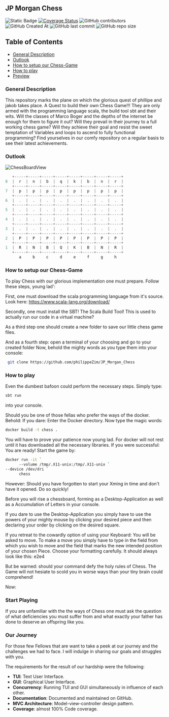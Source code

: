 ## JP Morgan Chess
![Static Badge](https://img.shields.io/badge/Scala-sbt-red?style=for-the-badge&logo=Scala&logoColor=%23dc322f&color=%23dc322f)
[![Coverage Status](https://coveralls.io/repos/github/philippeZim/JP_Morgan_Chess/badge.svg?branch=main)](https://coveralls.io/github/philippeZim/JP_Morgan_Chess?branch=main)
![GitHub contributors](https://img.shields.io/github/contributors/philippeZim/JP_Morgan_Chess)
![GitHub Created At](https://img.shields.io/github/created-at/philippeZim/JP_Morgan_Chess)
![GitHub last commit](https://img.shields.io/github/last-commit/philippeZim/JP_Morgan_Chess)
![GitHub repo size](https://img.shields.io/github/repo-size/philippeZim/JP_Morgan_Chess)

## Table of Contents

- [General Description](#general-Description)
- [Outlook](#Outlook)
- [How to setup our Chess-Game](#How-to-setup-our-Chess-Game)
- [How to play](#How-to-play)
- [Preview](#preview)

### General Description
This repository marks the plane on which the glorious quest of phillipe and jakob takes place.
A Quest to build their own Chess Game!!!
They are only armed with the programming language scala, the build tool sbt and their wits.
Will the classes of Marco Boger and the depths of the internet be enough for them to figure it out?
Will they prevail in their journey to a full working chess game?
Will they achieve their goal and resist the sweet temptation of Variables and loops to ascend to fully functional programming?
Find yourselves in our comfy repository on a regular basis to see their latest achievements.

### Outlook
![ChessBoardView](https://github.com/philippeZim/JP_Morgan_Chess/blob/developer/src/main/resources/githubImages/ChessBoardImage.png)

```scala
   +-----+-----+-----+-----+-----+-----+-----+-----+
8  |  r  |  n  |  b  |  q  |  k  |  b  |  n  |  r  |
   +-----+-----+-----+-----+-----+-----+-----+-----+
7  |  p  |  p  |  p  |  p  |  p  |  p  |  p  |  p  |
   +-----+-----+-----+-----+-----+-----+-----+-----+
6  |  .  |  .  |  .  |  .  |  .  |  .  |  .  |  .  |
   +-----+-----+-----+-----+-----+-----+-----+-----+
5  |  .  |  .  |  .  |  .  |  .  |  .  |  .  |  .  |
   +-----+-----+-----+-----+-----+-----+-----+-----+
4  |  .  |  .  |  .  |  .  |  .  |  .  |  .  |  .  |
   +-----+-----+-----+-----+-----+-----+-----+-----+
3  |  .  |  .  |  .  |  .  |  .  |  .  |  .  |  .  |
   +-----+-----+-----+-----+-----+-----+-----+-----+
2  |  P  |  P  |  P  |  P  |  P  |  P  |  P  |  P  |
   +-----+-----+-----+-----+-----+-----+-----+-----+
1  |  R  |  N  |  B  |  Q  |  K  |  B  |  N  |  R  |
   +-----+-----+-----+-----+-----+-----+-----+-----+
      a     b     c     d     e     f     g     h
```
### How to setup our Chess-Game

To play Chess with our glorious implementation one must prepare.
Follow these steps, young lad':

First, one must download the scala programming language from it's source.
Look here:
https://www.scala-lang.org/download/

Secondly, one must install the SBT! The Scala Build Tool!
This is used to actually run our code in a virtual machine?

As a third step one should create a new folder to save our little chess game files.

And as a fourth step: 
open a terminal of your choosing and go to your created folder
Now, behold the mighty words as you type them into your console: 
```bash
 git clone https://github.com/philippeZim/JP_Morgan_Chess
  ```

### How to play

Even the dumbest bafoon could perform the necessary steps.
Simply type:
```bash
sbt run
```
into your console.

Should you be one of those fellas who prefer the ways of the docker. Behold:
If you dare: Enter the Docker directory.
Now type the magic words:
```bash
docker build -t chess .
```
You will have to prove your patience now young lad. For docker will not rest until it has downloaded all the necessary libraries.
If you were successful: You are ready!
Start the game by:
```bash
docker run -it `
      --volume /tmp/.X11-unix:/tmp/.X11-unix `
--device /dev/dri `
      chess
```
However: Should you have forgotten to start your Xming in time and don't have it opened. Do so quickly!


Before you will rise a chessboard, forming as a Desktop-Application as well as a Accumulation of Letters in your console.

If you dare to use the Desktop-Application you simply have to use the powers of your mighty mouse by clicking
your desired piece and then declaring your order by clicking on the desired square.

If you retreat to the cowardly option of using your Keyboard:
You will be asked to move. To make a move you simply have to type in the field from
which you wish to move and the field that marks the new intended position of your chosen Piece.
Choose your formatting carefully. It should always look like this: e2e4 

But be warned: should your command defy the holy rules of Chess. The Game will not hesiate
to scold you in worse ways than your tiny brain could comprehend!

Now:

### Start Playing

If you are unfamiliar with the the ways of Chess one must ask the question of what deficiencies you must suffer from
and what exactly your father has done to deserve an offspring like you.

### Our Journey

For those few Fellows that are want to take a peek at our journey and the challenges we had to face.
I will indulge in sharing our goals and struggles with you.

The requirements for the result of our hardship were the following:
- **TUI**: Text User Interface.
- **GUI**: Graphical User Interface.
- **Concurrency**: Running TUI and GUI simultaneously in influence of each other.
- **Documentation**: Documented and maintained on GitHub.
- **MVC Architecture**: Model-view-controller design pattern.
- **Coverage**: almost 100% Code coverage.
